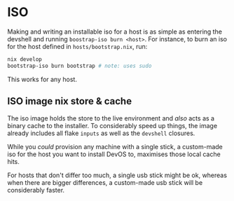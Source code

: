 # ISO

Making and writing an installable iso for a host is as simple as
entering the devshell and running `boostrap-iso burn <host>`.  For instance, to
burn an iso for the host defined in `hosts/bootstrap.nix`, run:

```sh
nix develop
bootstrap-iso burn bootstrap # note: uses sudo
```

This works for any host.

## ISO image nix store & cache

The iso image holds the store to the live environment and _also_ acts as a binary cache
to the installer. To considerably speed up things, the image already includes all flake
`inputs` as well as the `devshell` closures.

While you _could_ provision any machine with a single stick, a custom-made iso for
the host you want to install DevOS to, maximises those local cache hits.

For hosts that don't differ too much, a single usb stick might be ok, whereas when
there are bigger differences, a custom-made usb stick will be considerably faster.

